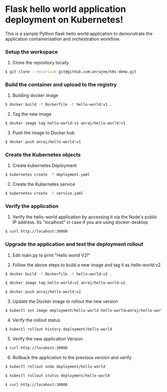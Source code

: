 # Flask hello world application deployment on Kubernetes!
This is a sample Python flask hello world application to demonstrate the application containerisation and orchestration workflow.


### Setup the workspace
1. Clone the repostiory locally

```bash
$ git clone --recursive git@github.com:anrajme/k8s-demo.git
```

### Build the container and upload to the registry
1. Building docker image

```bash
$ docker build -f Dockerfile -t hello-world:v1 .
```

2. Tag the new image

```bash
$ docker image tag hello-world:v1 anraj/hello-world:v1
```

3. Push the image to Docker hub

```bash
$ docker push anraj/hello-world:v1
```

### Create the Kubernetes objects
1. Create kubernetes Deployment

```bash
$ kubernetes create -f deployment.yaml
```

2. Create the Kubernetes service

```bash
$ kubernetes create -f service.yaml
```

### Verify the application

1. Verify the hello-world application by accessing it via the Node's public IP address. Its "localhost" in case if you are using docker-desktop

```bash
$ curl http://locahost:30000
```

### Upgrade the application and test the deployment rollout

1. Edit main.py to print "Hello world V2!"

2. Follow the above steps to build a new image and tag it as hello-world:v2

```bash
$ docker build -f Dockerfile -t hello-world:v2 .
```

```bash
$ docker image tag hello-world:v2 anraj/hello-world:v2
```

```bash
$ docker push anraj/hello-world:v2
```

3. Update the Docker image to rollout the new version

```bash
$ kubectl set image deployment/hello-world hello-world=anraj/hello-world:v2
```

4. Verify the rollout status

```bash
$ kubectl rollout history deployment/hello-world
```

5. Verify the new application Version

```bash
$ curl http://locahost:30000
```

6. Rollback the application to the previous version and verify

```bash
$ kubectl rollout undo deployment/hello-world
```

```bash
$ kubectl rollout status deployment/hello-world
```

```bash
$ curl http://locahost:30000
```


